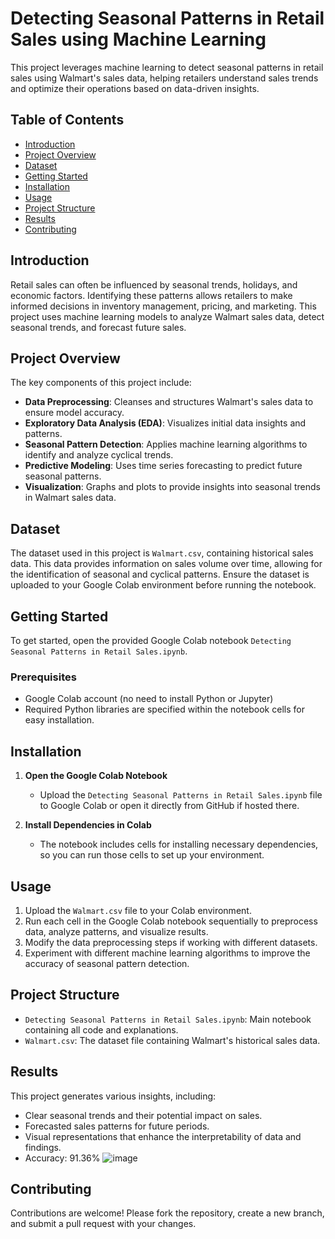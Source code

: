 # Detecting Seasonal Patterns in Retail Sales using Machine Learning

This project leverages machine learning to detect seasonal patterns in retail sales using Walmart's sales data, helping retailers understand sales trends and optimize their operations based on data-driven insights.

## Table of Contents

- [Introduction](#introduction)
- [Project Overview](#project-overview)
- [Dataset](#dataset)
- [Getting Started](#getting-started)
- [Installation](#installation)
- [Usage](#usage)
- [Project Structure](#project-structure)
- [Results](#results)
- [Contributing](#contributing)

## Introduction

Retail sales can often be influenced by seasonal trends, holidays, and economic factors. Identifying these patterns allows retailers to make informed decisions in inventory management, pricing, and marketing. This project uses machine learning models to analyze Walmart sales data, detect seasonal trends, and forecast future sales.

## Project Overview

The key components of this project include:

- **Data Preprocessing**: Cleanses and structures Walmart's sales data to ensure model accuracy.
- **Exploratory Data Analysis (EDA)**: Visualizes initial data insights and patterns.
- **Seasonal Pattern Detection**: Applies machine learning algorithms to identify and analyze cyclical trends.
- **Predictive Modeling**: Uses time series forecasting to predict future seasonal patterns.
- **Visualization**: Graphs and plots to provide insights into seasonal trends in Walmart sales data.

## Dataset

The dataset used in this project is `Walmart.csv`, containing historical sales data. This data provides information on sales volume over time, allowing for the identification of seasonal and cyclical patterns. Ensure the dataset is uploaded to your Google Colab environment before running the notebook.

## Getting Started

To get started, open the provided Google Colab notebook `Detecting Seasonal Patterns in Retail Sales.ipynb`.

### Prerequisites

- Google Colab account (no need to install Python or Jupyter)
- Required Python libraries are specified within the notebook cells for easy installation.

## Installation

1. **Open the Google Colab Notebook**
   - Upload the `Detecting Seasonal Patterns in Retail Sales.ipynb` file to Google Colab or open it directly from GitHub if hosted there.

2. **Install Dependencies in Colab**
   - The notebook includes cells for installing necessary dependencies, so you can run those cells to set up your environment.

## Usage

1. Upload the `Walmart.csv` file to your Colab environment.
2. Run each cell in the Google Colab notebook sequentially to preprocess data, analyze patterns, and visualize results.
3. Modify the data preprocessing steps if working with different datasets.
4. Experiment with different machine learning algorithms to improve the accuracy of seasonal pattern detection.

## Project Structure

- `Detecting Seasonal Patterns in Retail Sales.ipynb`: Main notebook containing all code and explanations.
- `Walmart.csv`: The dataset file containing Walmart's historical sales data.

## Results

This project generates various insights, including:

- Clear seasonal trends and their potential impact on sales.
- Forecasted sales patterns for future periods.
- Visual representations that enhance the interpretability of data and findings.
- Accuracy: 91.36%
![image](https://github.com/user-attachments/assets/bc81adad-0ac9-4a08-bd0c-45a135a4d3ad)


## Contributing

Contributions are welcome! Please fork the repository, create a new branch, and submit a pull request with your changes.
